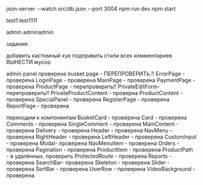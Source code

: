 json-server --watch src/db.json --port 3004
npm run dev
npm start

test1
test1111

admin
adminadmin

задания:


добавить кастомный хук
подправить стили всех комментариев
ВЫНЕСТИ мусор

admin panel проверена
busket page - ПЕРЕПРОВЕРИТЬ.!!
ErrorPage - проверена
LoginPage - проверена
MainPage - проверена
PaymentPage - проверена
ProductPage - перепроверить!!
PrivateEditForm- перепроверить!!
PrivateProductContent - проверна
ProductContent - проверена
SpecialPanel - проверена
RegisterPage - проверена
ReportPage - проверена

переходим к компонентам 
    BusketCard - проверена
    Card - проверена
    Comments - проверена
    SingleComment - проверена
    MainContent - проверена
    Delivery - проверена
    Header - проверена
    NavMenu - проверена
    RightHeader - проверена
    LeftHeader - проверена
    CustomInput - проверена
    Modal- проверена
    NavMenuItem - проверена
    Orders - проверена
    Pagination - проверена
    ProductItem - проверена
    ProductPath - в удалённых. проверить
    ProtectedRoute - проверена
    Reports - проверена
    SearchBar- проверена
    Skeleton - проверена
    Slider - проверена
    SortBar - проверена
    UserRow - проверена
    VideoBackground - проверена